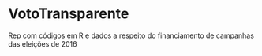 # VotoTransparente
Rep com códigos em R e dados a respeito do financiamento de campanhas das eleições de 2016
